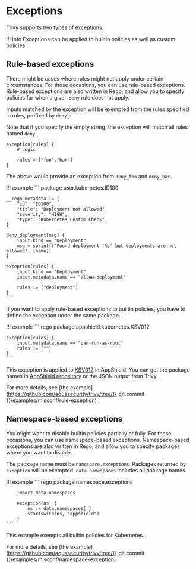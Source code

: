 # Exceptions
Trivy supports two types of exceptions.

!!! info
    Exceptions can be applied to builtin policies as well as custom policies.

## Rule-based exceptions
There might be cases where rules might not apply under certain circumstances.
For those occasions, you can use rule-based exceptions. 
Rule-based exceptions are also written in Rego, and allow you to specify policies for when a given `deny` rule does not apply.

Inputs matched by the exception will be exempted from the rules specified in rules, prefixed by `deny_`:

Note that if you specify the empty string, the exception will match all rules named `deny`.

```
exception[rules] {
    # Logic

    rules = ["foo","bar"]
}
```

The above would provide an exception from `deny_foo` and `deny_bar`.


!!! example
    ```
    package user.kubernetes.ID100

    __rego_metadata := {
        "id": "ID100",
        "title": "Deployment not allowed",
        "severity": "HIGH",
        "type": "Kubernetes Custom Check",
    }
    
    deny_deployment[msg] {
        input.kind == "Deployment"
    	msg = sprintf("Found deployment '%s' but deployments are not allowed", [name])
    }
    
    exception[rules] {
        input.kind == "Deployment"
        input.metadata.name == "allow-deployment"
        
        rules := ["deployment"]
    }
    ```

If you want to apply rule-based exceptions to builtin policies, you have to define the exception under the same package.

!!! example
    ``` rego
    package appshield.kubernetes.KSV012

    exception[rules] {
        input.metadata.name == "can-run-as-root"
        rules := [""]
    }
    ```

This exception is applied to [KSV012](https://github.com/aquasecurity/appshield/blob/57bccc1897b2500a731415bda3990b0d4fbc959e/kubernetes/policies/pss/restricted/3_runs_as_root.rego) in AppShield.
You can get the package names in [AppShield repository](https://github.com/aquasecurity/appshield/) or the JSON output from Trivy.

For more details, see [the example](https://github.com/aquasecurity/trivy/tree/{{ git.commit }}/examples/misconf/rule-exception)

## Namespace-based exceptions
You might want to disable builtin policies partially or fully.
For those occasions, you can use namespace-based exceptions.
Namespace-based exceptions are also written in Rego, and allow you to specify packages where you want to disable.

The package name must be `namespace.exceptions`.
Packages returned by `exception` will be exempted.
`data.namespaces` includes all package names.


!!! example
    ``` rego
        package namespace.exceptions
        
        import data.namespaces
        
        exception[ns] {
            ns := data.namespaces[_]
            startswith(ns, "appshield")
        }
    ```

This example exempts all builtin policies for Kubernetes.

For more details, see [the example](https://github.com/aquasecurity/trivy/tree/{{ git.commit }}/examples/misconf/namespace-exception)
